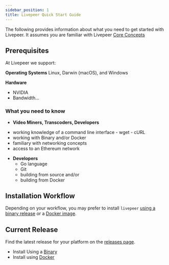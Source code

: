 ```yaml
---
sidebar_position: 1
title: Livepeer Quick Start Guide
---
```



The following provides information about what you need to get started with Livepeer. It assumes you are familiar with Livepeer [Core Concepts](/core-concepts/core-concepts.md)

## Prerequisites

At Livepeer we support:

**Operating Systems** Linux, Darwin (macOS), and Windows

**Hardware**
- NVIDIA
- Bandwidth...

### What you need to know

* **Video Miners, Transcoders, Developers**
- working knowledge of a command line interface
		- wget
		- cURL
- working with Binary and/or Docker
- familiary with networking concepts
- access to an Ethereum network	

* **Developers**
	- Go language
	- Git
	- building from source and/or
	- building from Docker

## Installation Workflow

Depending on your workflow, you may prefer to install `livepeer`
[using a binary release](/installation/install-livepeer/binary-release) or
a [Docker image](/installation/install-livepeer/docker).

## Current Release

Find the latest release for your
platform on the [releases page](https://github.com/livepeer/go-livepeer/releases).


* Install Using a [Binary](/live-peer-quick-start/binary-release)
* Install using [Docker](/live-peer-quick-start/docker)










